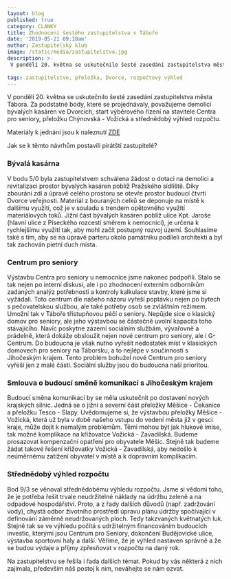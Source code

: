 ```yaml
---
layout: blog
published: true
category: CLANKY
title: Zhodnocení šestého zastupitelstva v Táboře
date: '2019-05-21 09:18am'
author: Zastupitelský klub
image: /static/media/zastupitelstvo.jpg
description: >-
 V pondělí 20. května se uskutečnilo šesté zasedání zastupitelstva města Tábora. Za podstatné body, které se projednávaly, považujeme demolici bývalých kasáren ve Dvorcích, start výběrového řízení na stavitele Centra pro seniory, přeložku Chýnovská - Vožická a střednědobý výhled rozpočtu. 
 
tags: zastupitelstvo, přeložka, Dvorce, rozpočtový výhled
---
```

V pondělí 20. května se uskutečnilo šesté zasedání zastupitelstva města Tábora. Za podstatné body, které se projednávaly, považujeme demolici bývalých kasáren ve Dvorcích, start výběrového řízení na stavitele Centra pro seniory, přeložku Chýnovská - Vožická a střednědobý výhled rozpočtu.  

Materiály k jednání jsou k naleznutí [ZDE](http://www.taborcz.eu/assets/File.ashx?id_org=16470&id_dokumenty=65146) 

Jak se k těmto návrhům postavili pirátští zastupitelé?

### Bývalá kasárna
V bodu 5/0 byla zastupitelstvem schválena žádost o dotaci na demolici a revitalizaci prostor bývalých kasáren poblíž Pražského sídliště. Díky zbourání zdí a úpravě celého prostoru se otevře prostor budoucí čtvrti Dvorce veřejnosti. Materiál z bouraných celků se deponuje na místě k dalšímu využití, což je v souladu s trendem opětovného využití materiálových toků. Jižní část bývalých kasáren poblíž ulice Kpt. Jaroše (hlavní ulice z Píseckého rozcestí směrem k nemocnici), je určena k rychlejšímu využití tak, aby mohl začít postupný rozvoj území. Souhlasíme také s tím, aby se na úpravě parteru okolo památníku podíleli architekti a byl tak zachován pietní duch místa. 

### Centrum pro seniory
Výstavbu Centra pro seniory u nemocnice jsme nakonec podpořili. Stalo se tak nejen po interní diskusi, ale i po zhodnocení externím odborníkům zadaných analýz potřebnosti a kontroly kalkulace stavby, které jsme si vyžádali. Toto centrum dle našeho názoru vyřeší poptávku nejen po bytech s pečovatelskou službou, ale také potřeby osob se zvláštním režimem. Umožní tak v Táboře třístupňovou péčí o seniory. Nepůjde sice o klasický domov pro seniory, ale jeho výstavbou se částečně uvolní kapacita toho stávajícího. Navíc poskytne zázemí sociálním službám, vývařovně a prádelně, která dokáže obsloužit nejen nové centrum pro seniory, ale i G-Centrum. Do budoucna je však nutno vyřešit nedostatek míst v klasických domovech pro seniory na Táborsku, a to nejlépe v součinnosti s Jihočeským krajem. Tento problém bohužel nové Centrum pro seniory vyřeší jen z malé části. Sociální služby jsou do budoucna naší prioritou.

### Smlouva o budoucí směně komunikací s Jihočeským krajem
Budoucí směna komunikací by se měla uskutečnit po dostavení nových krajských silnic. Jedná se o jižní a severní část přeložky Měšice - Čekanice a přeložku Tesco - Slapy. Uvědomujeme si, že výstavbou přeložky Měšice - Vožická, která už byla v době našeho vstupu do vedení města již v gesci kraje, může dojít k nemalým problémům. Těmi mohou být jak hlukové imise, tak možné komplikace na křižovatce Vožická - Zavadilská. Budeme prosazovat kompenzační opatření pro obyvatele Měšic. Stejně tak budeme žádat takové řešení křižovatky Vožická - Zavadilská, aby nedošlo k neúměrnému zatížení obyvatel v místě a k dopravním komplikacím. 

### Střednědobý výhled rozpočtu
Bod 9/3 se věnoval střednědobému výhledu rozpočtu. Jsme si vědomi toho, že je potřeba řešit trvale neudržitelné náklady na údržbu zeleně a na odpadové hospodářství. Proto, a z řady dalších důvodů (např. zadržování vody), chystá odbor životního prostředí úpravu plánu údržby spočívající v definování záměrně neudržovaných ploch. Tedy takzvaných květnatých luk. Stejně tak se ve výhledu počítá s udržitelným financováním budoucích investic, kterými jsou Centrum pro Seniory, dokončení Budějovické ulice, výstavba sportovní haly a další. Věříme, že je výhled nastaven správně a že se budou výdaje a příjmy zpřesňovat v rozpočtu na daný rok.  

Na zastupitelstvu se řešila i řada dalších témat. Pokud by vás některá z nich zajímala, především náš postoj k nim, neváhejte se nám ozvat.
